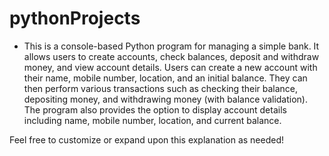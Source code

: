 # pythonProjects
- This is a console-based Python program for managing a simple bank. It allows users to create accounts, check balances, deposit and withdraw money, and view account details. Users can create a new account with their name, mobile number, location, and an initial balance. They can then perform various transactions such as checking their balance, depositing money, and withdrawing money (with balance validation). The program also provides the option to display account details including name, mobile number, location, and current balance.

Feel free to customize or expand upon this explanation as needed!





